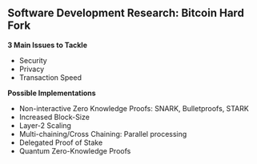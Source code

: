 **Software Development Research: Bitcoin Hard Fork**
---------------------------
**3 Main Issues to Tackle**
- Security
- Privacy
- Transaction Speed

**Possible Implementations**
- Non-interactive Zero Knowledge Proofs: SNARK, Bulletproofs, STARK
- Increased Block-Size
- Layer-2 Scaling
- Multi-chaining/Cross Chaining: Parallel processing
- Delegated Proof of Stake
- Quantum Zero-Knowledge Proofs
